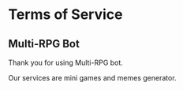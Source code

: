 # Terms of Service

## Multi-RPG Bot
Thank you for using Multi-RPG bot.

Our services are mini games and memes generator.

